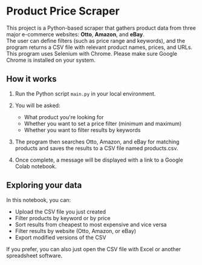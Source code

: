 # Product Price Scraper

This project is a Python-based scraper that gathers product data from three major e-commerce websites: **Otto**, **Amazon**, and **eBay**.  
The user can define filters (such as price range and keywords), and the program returns a CSV file with relevant product names, prices, and URLs.
This program uses Selenium with Chrome. Please make sure Google Chrome is installed on your system.


## How it works

1. Run the Python script `main.py` in your local environment.
   
3. You will be asked:
   - What product you're looking for
   - Whether you want to set a price filter (minimum and maximum)
   - Whether you want to filter results by keywords
     
4. The program then searches Otto, Amazon, and eBay for matching products and saves the results to a CSV file named products.csv.
   
6. Once complete, a message will be displayed with a link to a Google Colab notebook.


## Exploring your data

In this notebook, you can:
- Upload the CSV file you just created
- Filter products by keyword or by price
- Sort results from cheapest to most expensive and vice versa
- Filter results by website (Otto, Amazon, or eBay)
- Export modified versions of the CSV

If you prefer, you can also just open the CSV file with Excel or another spreadsheet software.

